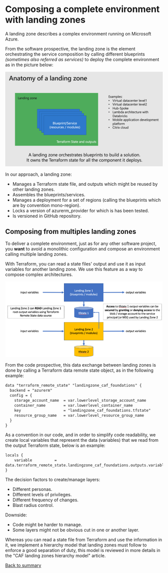 # Composing a complete environment with landing zones

A landing zone describes a complex environment running on Microsoft Azure.

From the software prospective, the landing zone is the element orchestrating the service composition by calling different blueprints *(sometimes also referred as services)* to deploy the complete environment as in the picture below: <br>

![landingzoneoverview](../../_pictures/caf_landing_zone_overview.png)

In our approach, a landing zone:

- Manages a Terraform state file, and outputs which might be reused by other landing zones.
- Assembles the blueprints/services.
- Manages a deployment for a set of regions (calling the blueprints which are by convention mono-region).
- Locks a version of azurerm_provider for which is has been tested.
- Is versioned in GitHub repository.


## Composing from multiples landing zones

To deliver a complete environment, just as for any other software project, you **want** to avoid a monolithic configuration and compose an environment calling multiple landing zones.

With Terraform, you can read a state files' output and use it as input variables for another landing zone. We use this feature as a way to compose complex architectures.

![landingzonesinputoutput](../../_pictures/code_architecture/lz_exchanges.png)

From the code prospective, this data exchange between landing zones is done by calling a Terraform data remote state object, as in the following example:

```hcl
data "terraform_remote_state" "landingzone_caf_foundations" {
  backend = "azurerm"
  config = {
    storage_account_name  = var.lowerlevel_storage_account_name
    container_name        = var.lowerlevel_container_name
    key                   = "landingzone_caf_foundations.tfstate"
    resource_group_name   = var.lowerlevel_resource_group_name
  }
}
```

As a convention in our code, and in order to simplify code readability, we create local variables that represent the data (variables) that we read from the output Terraform state, below is an example:

```hcl
locals {
    variable          = data.terraform_remote_state.landingzone_caf_foundations.outputs.variable
}
```

The decision factors to create/manage layers:

- Different personas.
- Different levels of privileges.
- Different frequency of changes.
- Blast radius control.

Downside:

- Code might be harder to manage.
- Some layers might not be obvious cut in one or another layer.

Whereas you can read a state file from Terraform and use the information in it, we implement a hierarchy model that landing zones must follow to enforce a good separation of duty, this model is reviewed in more details in the "CAF landing zones hierarchy model" article.

[Back to summary](../README.md)
